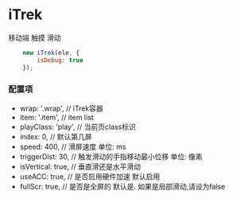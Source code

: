 # iTrek
移动端 触摸 滑动

```js
    new iTrek(ele, {
        isDebug: true
    });
```

### 配置项
- wrap: '.wrap', // iTrek容器
- item: '.item', // item list
- playClass: 'play', // 当前页class标识
- index: 0, // 默认第几屏
- speed: 400, // 滑屏速度 单位: ms
- triggerDist: 30, // 触发滑动的手指移动最小位移 单位: 像素
- isVertical: true, // 垂直滑还是水平滑动
- useACC: true, // 是否启用硬件加速 默认启用
- fullScr: true, // 是否是全屏的 默认是. 如果是局部滑动,请设为false